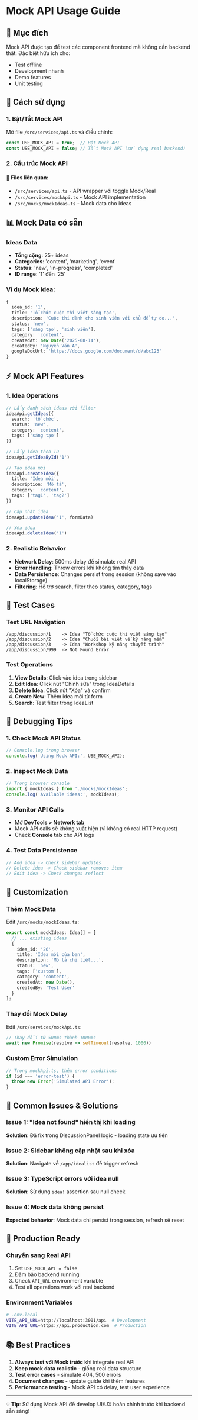 # Mock API Usage Guide

## 🎯 Mục đích
Mock API được tạo để test các component frontend mà không cần backend thật. Đặc biệt hữu ích cho:
- Test offline
- Development nhanh
- Demo features
- Unit testing

## 🚀 Cách sử dụng

### 1. Bật/Tắt Mock API
Mở file `/src/services/api.ts` và điều chỉnh:

```typescript
const USE_MOCK_API = true;  // Bật Mock API
const USE_MOCK_API = false; // Tắt Mock API (sử dụng real backend)
```

### 2. Cấu trúc Mock API

#### 📁 Files liên quan:
- `/src/services/api.ts` - API wrapper với toggle Mock/Real
- `/src/services/mockApi.ts` - Mock API implementation
- `/src/mocks/mockIdeas.ts` - Mock data cho ideas

## 📊 Mock Data có sẵn

### Ideas Data
- **Tổng cộng**: 25+ ideas
- **Categories**: 'content', 'marketing', 'event' 
- **Status**: 'new', 'in-progress', 'completed'
- **ID range**: '1' đến '25'

### Ví dụ Mock Idea:
```typescript
{
  idea_id: '1',
  title: 'Tổ chức cuộc thi viết sáng tạo',
  description: 'Cuộc thi dành cho sinh viên với chủ đề tự do...',
  status: 'new',
  tags: ['sáng tạo', 'sinh viên'],
  category: 'content',
  createdAt: new Date('2025-08-14'),
  createdBy: 'Nguyễn Văn A',
  googleDocUrl: 'https://docs.google.com/document/d/abc123'
}
```

## ⚡ Mock API Features

### 1. Idea Operations
```typescript
// Lấy danh sách ideas với filter
ideaApi.getIdeas({
  search: 'tổ chức',
  status: 'new',
  category: 'content',
  tags: ['sáng tạo']
})

// Lấy idea theo ID
ideaApi.getIdeaById('1')

// Tạo idea mới
ideaApi.createIdea({
  title: 'Idea mới',
  description: 'Mô tả',
  category: 'content',
  tags: ['tag1', 'tag2']
})

// Cập nhật idea
ideaApi.updateIdea('1', formData)

// Xóa idea
ideaApi.deleteIdea('1')
```

### 2. Realistic Behavior
- **Network Delay**: 500ms delay để simulate real API
- **Error Handling**: Throw errors khi không tìm thấy data
- **Data Persistence**: Changes persist trong session (không save vào localStorage)
- **Filtering**: Hỗ trợ search, filter theo status, category, tags

## 🧪 Test Cases

### Test URL Navigation
```
/app/discussion/1    -> Idea "Tổ chức cuộc thi viết sáng tạo"
/app/discussion/2    -> Idea "Chuỗi bài viết về kỹ năng mềm"  
/app/discussion/3    -> Idea "Workshop kỹ năng thuyết trình"
/app/discussion/999  -> Not Found Error
```

### Test Operations
1. **View Details**: Click vào idea trong sidebar
2. **Edit Idea**: Click nút "Chỉnh sửa" trong IdeaDetails
3. **Delete Idea**: Click nút "Xóa" và confirm
4. **Create New**: Thêm idea mới từ form
5. **Search**: Test filter trong IdeaList

## 🐛 Debugging Tips

### 1. Check Mock API Status
```javascript
// Console.log trong browser
console.log('Using Mock API:', USE_MOCK_API);
```

### 2. Inspect Mock Data
```javascript
// Trong browser console
import { mockIdeas } from './mocks/mockIdeas';
console.log('Available ideas:', mockIdeas);
```

### 3. Monitor API Calls
- Mở **DevTools > Network tab**
- Mock API calls sẽ không xuất hiện (vì không có real HTTP request)
- Check **Console tab** cho API logs

### 4. Test Data Persistence
```javascript
// Add idea -> Check sidebar updates
// Delete idea -> Check sidebar removes item
// Edit idea -> Check changes reflect
```

## 🔧 Customization

### Thêm Mock Data
Edit `/src/mocks/mockIdeas.ts`:
```typescript
export const mockIdeas: Idea[] = [
  // ... existing ideas
  {
    idea_id: '26',
    title: 'Idea mới của bạn',
    description: 'Mô tả chi tiết...',
    status: 'new',
    tags: ['custom'],
    category: 'content',
    createdAt: new Date(),
    createdBy: 'Test User'
  }
];
```

### Thay đổi Mock Delay
Edit `/src/services/mockApi.ts`:
```typescript
// Thay đổi từ 500ms thành 1000ms
await new Promise(resolve => setTimeout(resolve, 1000))
```

### Custom Error Simulation
```typescript
// Trong mockApi.ts, thêm error conditions
if (id === 'error-test') {
  throw new Error('Simulated API Error');
}
```

## 📝 Common Issues & Solutions

### Issue 1: "Idea not found" hiển thị khi loading
**Solution**: Đã fix trong DiscussionPanel logic - loading state ưu tiên

### Issue 2: Sidebar không cập nhật sau khi xóa
**Solution**: Navigate về `/app/idealist` để trigger refresh

### Issue 3: TypeScript errors với idea null
**Solution**: Sử dụng `idea!` assertion sau null check

### Issue 4: Mock data không persist
**Expected behavior**: Mock data chỉ persist trong session, refresh sẽ reset

## 🚀 Production Ready

### Chuyển sang Real API
1. Set `USE_MOCK_API = false`
2. Đảm bảo backend running
3. Check `API_URL` environment variable
4. Test all operations work với real backend

### Environment Variables
```bash
# .env.local
VITE_API_URL=http://localhost:3001/api  # Development
VITE_API_URL=https://api.production.com  # Production
```

## 📚 Best Practices

1. **Always test với Mock trước** khi integrate real API
2. **Keep mock data realistic** - giống real data structure
3. **Test error cases** - simulate 404, 500 errors
4. **Document changes** - update guide khi thêm features
5. **Performance testing** - Mock API có delay, test user experience

---

💡 **Tip**: Sử dụng Mock API để develop UI/UX hoàn chỉnh trước khi backend sẵn sàng!